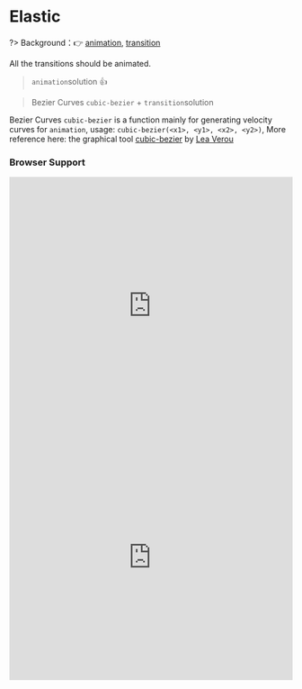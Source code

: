 
# Elastic

?> Background：:point_right: [animation](https://developer.mozilla.org/zh-CN/docs/Web/CSS/animation), [transition](https://developer.mozilla.org/zh-CN/docs/Web/CSS/transition)

All the transitions should be animated.

> `animation`solution :thumbsup:

<vuep template="#elastic-animation"></vuep>

<script v-pre type="text/x-template" id="elastic-animation">
<style>
  main {
    width: 100%; height: 229px;
    display: flex;
  }
  label {
    margin: auto;
  }
  input {
    display: block;
    width: 229px;
    padding: .8em;
    outline: none;
    border: 1px solid #e3e3e3;
    border-radius: 2px;
  }
  input:focus,
  input:hover {
    border-color: #b4a078;
  }
  input:not(:placeholder-shown) {
    border-color: #be4141;
    box-shadow: 0 0 0 2px rgba(255, 100, 97, 0.2);
  }
  input:not(:placeholder-shown) + .poptip {
    color: #be4141;
  }
  input:valid {
    border-color: #b4a078;
    box-shadow: 0 0 0 2px rgba(180, 160, 120, 0.2);
  }
  input:valid + .poptip {
    color: unset;
  }
  input:not(:focus) + .poptip{
    transform: scale(0);
    animation: elastic-dec .25s;
  }
  
  input:focus + .poptip{
    transform: scale(1);
    animation: elastic-grow .45s;
  }
  .poptip {
    display: inline-block;
    width: 236px;
    font-size: 13px;
    padding: .6em;
    background: #fafafa;
    position: relative;
    margin-left: -3px;
    margin-top: 3px;
    border-radius: 3px;
    filter: drop-shadow(0 0 1px rgba(0, 0, 0, .23456));
    transform-origin: 15px -6px;
  }
  .poptip::before {
    content: "";
    position: absolute;
    top: -6px; left: 10px;
    border: 9px solid transparent;
    border-bottom-color: #fafafa;
    border-top-width: 0;
  }
  @keyframes elastic-grow{
    from {
        transform: scale(0);
    }
    70% {
        transform: scale(1.1);
        animation-timing-function: cubic-bezier(.1, .25, .1, .25);
    }
  }
  @keyframes elastic-dec{
    from {
        transform: scale(1);
    }
    to {
        transform: scale(0);
        animation-timing-function: cubic-bezier(.25, .1, .25, .1);
    }
  }
</style>
<template>
  <main class="main">
    <label>
      <input
        required
        type="text"
        id="username"
        autocomplete="off"
        placeholder="请输入内容"
        pattern="^\w+$"/>
      <span class="poptip">Only letters, numbers, and underscore combinations are supported!</span>
    </label>
  </main>
</template>
<script>  
</script>
</script>

> Bezier Curves `cubic-bezier` + `transition`solution

<vuep template="#elastic-transtion"></vuep>

<script v-pre type="text/x-template" id="elastic-transtion">
<style>
  main {
    width: 100%; height: 229px;
    display: flex;
  }
  label {
    margin: auto;
  }
  input {
    display: block;
    width: 229px;
    padding: .8em;
    outline: none;
    border: 1px solid #e3e3e3;
    border-radius: 3px;
  }
  input:focus,
  input:hover {
    border-color: #b4a078;
  }
  input:not(:placeholder-shown) {
    border-color: #be4141;
    box-shadow: 0 0 0 2px rgba(255, 100, 97, 0.2);
  }
  input:not(:placeholder-shown) + .poptip {
    color: #be4141;
  }
  input:valid {
    border-color: #b4a078;
    box-shadow: 0 0 0 2px rgba(180, 160, 120, 0.2);
  }
  input:valid + .poptip {
    color: unset;
  }
  input:not(:focus) + .poptip {
    transform: scale(0);
    transition: transform .25s cubic-bezier(.25, .1, .25, .1);
  }
  input:focus + .poptip {
    transform: scale(1);
    transition: transform .4s cubic-bezier(.29, .15, .5, 1.46);
  }
  .poptip {
    display: inline-block;
    width: 236px;
    font-size: 13px;
    padding: .6em;
    background: #fafafa;
    position: relative;
    margin-left: -3px;
    margin-top: 3px;
    border-radius: 2px;
    filter: drop-shadow(0 0 1px rgba(0, 0, 0, .23456));
    transform-origin: 15px -6px;
  }
  .poptip::before {
    content: "";
    position: absolute;
    top: -6px; left: 10px;
    border: 9px solid transparent;
    border-bottom-color: #fafafa;
    border-top-width: 0;
  }
</style>
<template>
  <main class="main">
    <label>
      <input
        required
        type="text"
        id="username"
        autocomplete="off"
        placeholder="请输入内容"
        pattern="^\w+$"/>
      <span class="poptip">Only letters, numbers, and underscore combinations are supported！</span>
    </label>
  </main>
</template>
<script>  
</script>
</script>

Bezier Curves `cubic-bezier` is a function mainly for generating velocity curves for `animation`, usage: `cubic-bezier(<x1>, <y1>, <x2>, <y2>)`, More reference here: the graphical tool [cubic-bezier](http://cubic-bezier.com/#) by [Lea Verou](http://lea.verou.me/about/)

### Browser Support

<iframe src="https://caniuse.bitsofco.de/embed/index.html?feat=transforms2d&amp;periods=future_1,current,past_1,past_2,past_3&amp;accessible-colours=false" frameborder="0" width="100%" height="458px"></iframe>

<iframe src="https://caniuse.bitsofco.de/embed/index.html?feat=css-animation&amp;periods=future_1,current,past_1,past_2,past_3&amp;accessible-colours=false" frameborder="0" width="100%" height="436px"></iframe>
